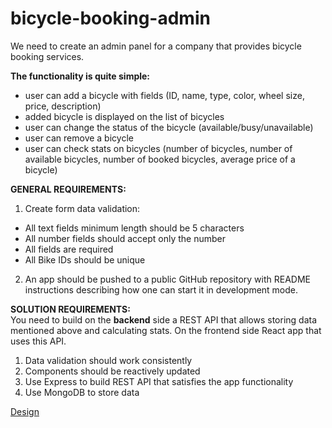 # bicycle-booking-admin

We need to create an admin panel for a company that provides bicycle booking services.

**The functionality is quite simple:**
- user can add a bicycle with fields (ID, name, type, color, wheel size, price, description)
- added bicycle is displayed on the list of bicycles
- user can change the status of the bicycle (available/busy/unavailable)
- user can remove a bicycle
- user can check stats on bicycles (number of bicycles, number of available bicycles, number of booked bicycles, average price of a bicycle)

**GENERAL REQUIREMENTS:**

1. Create form data validation:
-  All text fields minimum length should be 5 characters
- All number fields should accept only the number
- All fields are required
- All Bike IDs should be unique
2. An app should be pushed to a public GitHub repository with README instructions describing how one can start it in development mode.

**SOLUTION REQUIREMENTS:**  
You need to build on the **backend** side a REST API that allows storing data mentioned above and calculating stats. On the frontend side React app that uses this API.
1. Data validation should work consistently
2. Components should be reactively updated
3. Use Express to build REST API that satisfies the app functionality
4. Use MongoDB to store data

[Design](https://www.figma.com/file/pIU4QX9TlF6vOw1x1Vf8yB/ADMIN.BIKE-BOOKING.COM?node-id=105:108)
